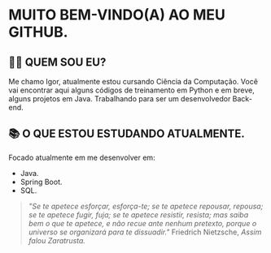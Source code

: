 # **MUITO BEM-VINDO(A) AO MEU GITHUB.**

## **👩‍💻 QUEM SOU EU?**

Me chamo Igor, atualmente estou cursando Ciência da Computação.
Você vai encontrar aqui alguns códigos de treinamento em Python e em breve, alguns projetos em Java.
Trabalhando para ser um desenvolvedor Back-end.

## **📚 O QUE ESTOU ESTUDANDO ATUALMENTE.**

Focado atualmente em me desenvolver em:
- Java.
- Spring Boot.
- SQL.






> _"Se te apetece esforçar, esforça-te;
se te apetece repousar, repousa;
se te apetece fugir, fuja;
se te apetece resistir, resista;
mas saiba bem o que te apetece, e não recue ante nenhum pretexto, porque o universo se organizará para te dissuadir."_
> Friedrich Nietzsche, _Assim falou Zaratrusta._





